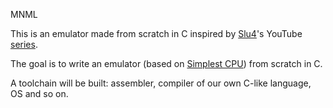 MNML

This is an emulator made from scratch in C inspired by [Slu4](https://github.com/slu4coder)'s YouTube [series](https://youtube.com/playlist?list=PLYlQj5cfIcBU5SqFe6Uz4Q31_6VZyZ8h5).

The goal is to write an emulator (based on [Simplest CPU](https://github.com/slu4coder/Minimal-UART-CPU-System)) from scratch in C.

A toolchain will be built: assembler, compiler of our own C-like language, OS and so on.
